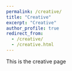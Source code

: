 ```yaml
---
permalink: /creative/
title: "Creative"
excerpt: "Creative"
author_profile: true
redirect_from: 
  - /creative/
  - /creative.html
---
```


This is the creative page